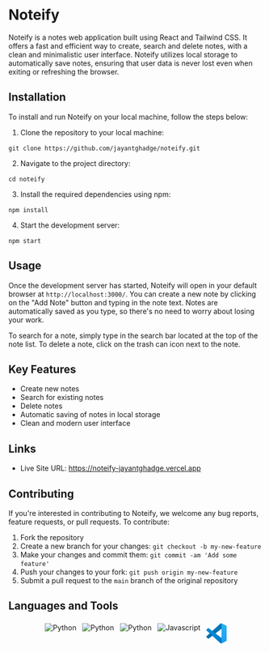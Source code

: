 # Noteify

Noteify is a notes web application built using React and Tailwind CSS. It offers a fast and efficient way to create, search and delete notes, with a clean and minimalistic user interface.
Noteify utilizes local storage to automatically save notes, ensuring that user data is never lost even when exiting or refreshing the browser.


## Installation

To install and run Noteify on your local machine, follow the steps below:

1. Clone the repository to your local machine:
```
git clone https://github.com/jayantghadge/noteify.git
```

2. Navigate to the project directory:
```
cd noteify
```

3. Install the required dependencies using npm:
```
npm install
```

4. Start the development server:
```
npm start
```

## Usage

Once the development server has started, Noteify will open in your default browser at `http://localhost:3000/`. You can create a new note by clicking on the "Add Note" button and typing in the note text. Notes are automatically saved as you type, so there's no need to worry about losing your work.

To search for a note, simply type in the search bar located at the top of the note list. To delete a note, click on the trash can icon next to the note.

## Key Features

- Create new notes
- Search for existing notes
- Delete notes
- Automatic saving of notes in local storage
- Clean and modern user interface

## Links
- Live Site URL: https://noteify-jayantghadge.vercel.app
## Contributing

If you're interested in contributing to Noteify, we welcome any bug reports, feature requests, or pull requests. To contribute:

1. Fork the repository
2. Create a new branch for your changes: `git checkout -b my-new-feature`
3. Make your changes and commit them: `git commit -am 'Add some feature'`
4. Push your changes to your fork: `git push origin my-new-feature`
5. Submit a pull request to the `main` branch of the original repository

## Languages and Tools
<p align="center">
<img src="https://img.icons8.com/color/256/html-5.png" alt="Python" height="40" style="vertical-align:top; margin:4px">
<img src="https://img.icons8.com/color/256/tailwindcss.png" alt="Python" height="40" style="vertical-align:top; margin:4px">
<img src="https://img.icons8.com/office/256/react.png" alt="Python" height="40" style="vertical-align:top; margin:4px">
<img src="https://img.icons8.com/color/256/javascript.png" alt="Javascript" height="40" style="vertical-align:top; margin:4px">
<img src="https://raw.githubusercontent.com/github/explore/80688e429a7d4ef2fca1e82350fe8e3517d3494d/topics/visual-studio-code/visual-studio-code.png" alt="VS Code" height="40" style="vertical-align:top; margin:4px">
</p>
